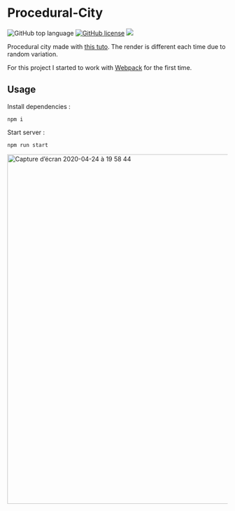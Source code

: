 # Procedural-City

![GitHub top language](https://img.shields.io/github/languages/top/sboez/Procedural-City) [![GitHub license](https://img.shields.io/github/license/sboez/Procedural-City)](https://github.com/sboez/Procedural-City/blob/master/LICENSE) <img src="https://img.shields.io/badge/three.js-r115-orange">

Procedural city made with [this tuto](http://learningthreejs.com/blog/2013/08/02/how-to-do-a-procedural-city-in-100lines/). The render is different each time due to random variation. 

For this project I started to work with [Webpack](https://github.com/webpack/webpack) for the first time.

## Usage 

Install dependencies :
```
npm i
```

Start server :
```
npm run start
```

<img width="800" alt="Capture d’écran 2020-04-24 à 19 58 44" src="https://user-images.githubusercontent.com/23494780/80242828-4b84c500-8666-11ea-912e-59f3d691a7f0.png">
